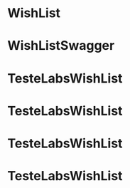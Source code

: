 # WishList
# WishListSwagger
# TesteLabsWishList
# TesteLabsWishList
# TesteLabsWishList
# TesteLabsWishList
